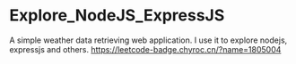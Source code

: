 # Explore_NodeJS_ExpressJS

A simple weather data retrieving web application. I use it to explore nodejs, expressjs and others.
https://leetcode-badge.chyroc.cn/?name=1805004
